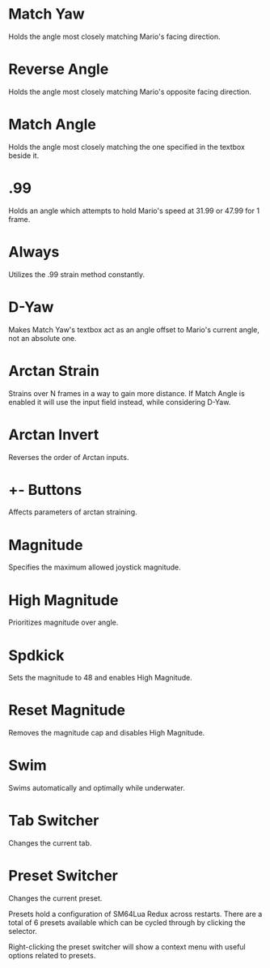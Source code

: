 # Match Yaw

Holds the angle most closely matching Mario's facing direction.

# Reverse Angle

Holds the angle most closely matching Mario's opposite facing direction.

# Match Angle

Holds the angle most closely matching the one specified in the textbox beside it.

# .99

Holds an angle which attempts to hold Mario's speed at 31.99 or 47.99 for 1 frame.

# Always

Utilizes the .99 strain method constantly.

# D-Yaw

Makes Match Yaw's textbox act as an angle offset to Mario's current angle, not an absolute one.

# Arctan Strain

Strains over N frames in a way to gain more distance. 
If Match Angle is enabled it will use the input field instead, while considering D-Yaw.

# Arctan Invert

Reverses the order of Arctan inputs.

# +- Buttons

Affects parameters of arctan straining.

# Magnitude

Specifies the maximum allowed joystick magnitude.

# High Magnitude

Prioritizes magnitude over angle.

# Spdkick

Sets the magnitude to 48 and enables High Magnitude.

# Reset Magnitude

Removes the magnitude cap and disables High Magnitude.

# Swim

Swims automatically and optimally while underwater.

# Tab Switcher

Changes the current tab.

# Preset Switcher

Changes the current preset.

Presets hold a configuration of SM64Lua Redux across restarts. There are a total of 6 presets available which can be cycled through by clicking the selector.

Right-clicking the preset switcher will show a context menu with useful options related to presets.